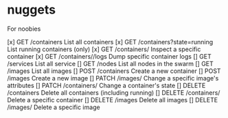 # nuggets
For noobies

[x] GET /containers                     	List all containers
[x] GET /containers?state=running       	List running containers (only)
[x] GET /containers/<id>	                Inspect a specific container
[x] GET /containers/<id>/logs	            Dump specific container logs
[] GET /services		            	        List all service
[] GET /nodes		            	            List all nodes in the swarm
[] GET /images		            	          List all images
[] POST /containers		            	      Create a new container
[] POST /images		            	          Create a new image
[] PATCH /images/<id>		            	    Change a specific image's attributes
[] PATCH /containers/<id>              	  Change a container's state
[] DELETE /containers                  	  Delete all containers (including running)
[] DELETE /containers/<id> 	              Delete a specific container
[] DELETE /images                      	  Delete all images
[] DELETE /images/<id>		                Delete a specific image

